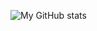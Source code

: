 <!--# 👋 Hi, I’m Denys-->

<!--💻 Stack: **Angular/TS**, **.NET (C#/F#)**, **Azure** <br>
💓 Interested in: **AI** & **Algorithms**, **Blockchain** & **DeFi**
⌨️ Currently focused on: **F#** & **Python** learning <br>-->

<!--
## My Projects
[![Readme Card](https://github-readme-stats.vercel.app/api/pin/?username=YatsInc&repo=L-Alfred&theme=github_dark)](https://github.com/YatsInc/L-Alfred)
[![Readme Card](https://github-readme-stats.vercel.app/api/pin/?username=YatsInc&repo=AuthAPI&theme=github_dark)](https://github.com/YatsInc/AuthAPI)
-->

![My GitHub stats](https://github-readme-stats-sigma-five.vercel.app/api?username=dyats&show_icons=true&count_private=true&theme=github_dark)
